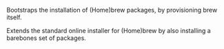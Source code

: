 Bootstraps the installation of (Home)brew packages, by provisioning brew itself.

Extends the standard online installer for (Home)brew by also installing a barebones set of packages.

